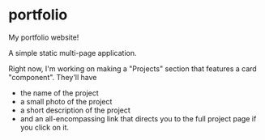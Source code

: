 # portfolio
My portfolio website!

A simple static multi-page application.

Right now, I'm working on making a "Projects" section that features a card "component". They'll have
* the name of the project
* a small photo of the project
* a short description of the project
* and an all-encompassing link that directs you to the full project page if you click on it.